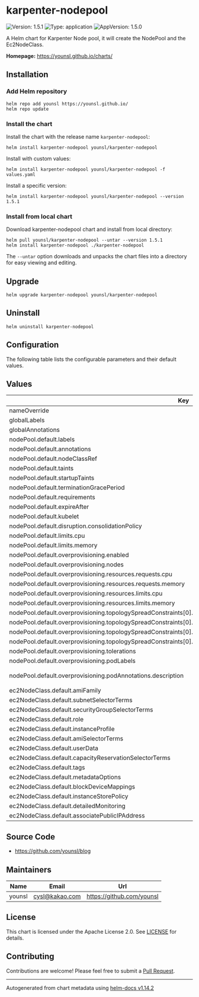 # karpenter-nodepool

![Version: 1.5.1](https://img.shields.io/badge/Version-1.5.1-informational?style=flat-square) ![Type: application](https://img.shields.io/badge/Type-application-informational?style=flat-square) ![AppVersion: 1.5.0](https://img.shields.io/badge/AppVersion-1.5.0-informational?style=flat-square)

A Helm chart for Karpenter Node pool, it will create the NodePool and the Ec2NodeClass.

**Homepage:** <https://younsl.github.io/charts/>

## Installation

### Add Helm repository

```console
helm repo add younsl https://younsl.github.io/
helm repo update
```

### Install the chart

Install the chart with the release name `karpenter-nodepool`:

```console
helm install karpenter-nodepool younsl/karpenter-nodepool
```

Install with custom values:

```console
helm install karpenter-nodepool younsl/karpenter-nodepool -f values.yaml
```

Install a specific version:

```console
helm install karpenter-nodepool younsl/karpenter-nodepool --version 1.5.1
```

### Install from local chart

Download karpenter-nodepool chart and install from local directory:

```console
helm pull younsl/karpenter-nodepool --untar --version 1.5.1
helm install karpenter-nodepool ./karpenter-nodepool
```

The `--untar` option downloads and unpacks the chart files into a directory for easy viewing and editing.

## Upgrade

```console
helm upgrade karpenter-nodepool younsl/karpenter-nodepool
```

## Uninstall

```console
helm uninstall karpenter-nodepool
```

## Configuration

The following table lists the configurable parameters and their default values.

## Values

| Key | Type | Default | Description |
|-----|------|---------|-------------|
| nameOverride | string | `""` |  |
| globalLabels | object | `{}` |  |
| globalAnnotations | object | `{}` |  |
| nodePool.default.labels | object | `{}` |  |
| nodePool.default.annotations | object | `{}` |  |
| nodePool.default.nodeClassRef | object | `{}` |  |
| nodePool.default.taints | list | `[]` |  |
| nodePool.default.startupTaints | list | `[]` |  |
| nodePool.default.terminationGracePeriod | string | `nil` |  |
| nodePool.default.requirements | list | `[]` |  |
| nodePool.default.expireAfter | string | `"720h"` |  |
| nodePool.default.kubelet | object | `{}` |  |
| nodePool.default.disruption.consolidationPolicy | string | `"WhenUnderutilized"` |  |
| nodePool.default.limits.cpu | int | `1000` |  |
| nodePool.default.limits.memory | string | `"1000Gi"` |  |
| nodePool.default.overprovisioning.enabled | bool | `false` |  |
| nodePool.default.overprovisioning.nodes | int | `1` |  |
| nodePool.default.overprovisioning.resources.requests.cpu | string | `"3500m"` |  |
| nodePool.default.overprovisioning.resources.requests.memory | string | `"7000Mi"` |  |
| nodePool.default.overprovisioning.resources.limits.cpu | string | `"3500m"` |  |
| nodePool.default.overprovisioning.resources.limits.memory | string | `"7000Mi"` |  |
| nodePool.default.overprovisioning.topologySpreadConstraints[0].maxSkew | int | `1` |  |
| nodePool.default.overprovisioning.topologySpreadConstraints[0].topologyKey | string | `"kubernetes.io/hostname"` |  |
| nodePool.default.overprovisioning.topologySpreadConstraints[0].whenUnsatisfiable | string | `"DoNotSchedule"` |  |
| nodePool.default.overprovisioning.topologySpreadConstraints[0].labelSelector.matchLabels."app.kubernetes.io/component" | string | `"overprovisioning"` |  |
| nodePool.default.overprovisioning.tolerations | list | `[]` |  |
| nodePool.default.overprovisioning.podLabels | object | `{}` |  |
| nodePool.default.overprovisioning.podAnnotations.description | string | `"Overprovisioning pod for maintaining spare capacity"` |  |
| ec2NodeClass.default.amiFamily | string | `"AL2"` |  |
| ec2NodeClass.default.subnetSelectorTerms | list | `[]` |  |
| ec2NodeClass.default.securityGroupSelectorTerms | list | `[]` |  |
| ec2NodeClass.default.role | string | `""` |  |
| ec2NodeClass.default.instanceProfile | string | `""` |  |
| ec2NodeClass.default.amiSelectorTerms | list | `[]` |  |
| ec2NodeClass.default.userData | string | `""` |  |
| ec2NodeClass.default.capacityReservationSelectorTerms | list | `[]` |  |
| ec2NodeClass.default.tags | object | `{}` |  |
| ec2NodeClass.default.metadataOptions | object | `{}` |  |
| ec2NodeClass.default.blockDeviceMappings | list | `[]` |  |
| ec2NodeClass.default.instanceStorePolicy | string | `nil` |  |
| ec2NodeClass.default.detailedMonitoring | bool | `false` |  |
| ec2NodeClass.default.associatePublicIPAddress | bool | `false` |  |

## Source Code

* <https://github.com/younsl/blog>

## Maintainers

| Name | Email | Url |
| ---- | ------ | --- |
| younsl | <cysl@kakao.com> | <https://github.com/younsl> |

## License

This chart is licensed under the Apache License 2.0. See [LICENSE](https://github.com/younsl/younsl.github.io/blob/main/LICENSE) for details.

## Contributing

Contributions are welcome! Please feel free to submit a [Pull Request](https://github.com/younsl/younsl.github.io/pulls).

----------------------------------------------
Autogenerated from chart metadata using [helm-docs v1.14.2](https://github.com/norwoodj/helm-docs/releases/v1.14.2)
